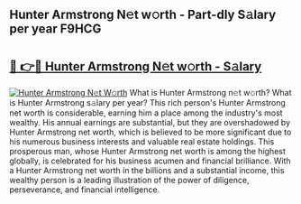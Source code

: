 ## Hunter Armstrong N𝚎t w𝚘rth - Part-dIy S𝚊lary per year F9HCG

# <h2><a href="http://gc28oj.nevu.top/?p=Hunter+Armstrong">🔗 👉🔴 Hunter Armstrong N𝚎t w𝚘rth - S𝚊lary</a></h2>

[![Hunter Armstrong N𝚎t W𝚘rth](https://i.imgur.com/Oavwk0R.jpeg)](http://gc28oj.nevu.top/?p=Hunter+Armstrong)
What is Hunter Armstrong n𝚎t w𝚘rth? What is Hunter Armstrong s𝚊lary per year?
This rich person's Hunter Armstrong net worth is considerable, earning him a place among the industry's most wealthy. His annual earnings are substantial, but they are overshadowed by Hunter Armstrong net worth, which is believed to be more significant due to his numerous business interests and valuable real estate holdings. This prosperous man, whose Hunter Armstrong net worth is among the highest globally, is celebrated for his business acumen and financial brilliance. With a Hunter Armstrong net worth in the billions and a substantial income, this wealthy person is a leading illustration of the power of diligence, perseverance, and financial intelligence.
